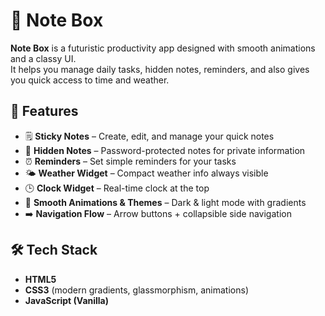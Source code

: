 # 📝 Note Box

**Note Box** is a futuristic productivity app designed with smooth animations and a classy UI.  
It helps you manage daily tasks, hidden notes, reminders, and also gives you quick access to time and weather.  

## 🚀 Features
- 🗒️ **Sticky Notes** – Create, edit, and manage your quick notes  
- 🔐 **Hidden Notes** – Password-protected notes for private information  
- ⏰ **Reminders** – Set simple reminders for your tasks  
- 🌤️ **Weather Widget** – Compact weather info always visible  
- 🕒 **Clock Widget** – Real-time clock at the top  
- 🎨 **Smooth Animations & Themes** – Dark & light mode with gradients  
- ➡️ **Navigation Flow** – Arrow buttons + collapsible side navigation  

## 🛠️ Tech Stack
- **HTML5**  
- **CSS3** (modern gradients, glassmorphism, animations)  
- **JavaScript (Vanilla)**  
